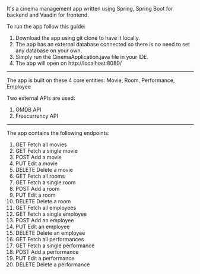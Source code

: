 It's a cinema management app written using Spring, Spring Boot for backend and Vaadin for frontend.

To run the app follow this guide:
1. Download the app using git clone to have it locally.
2. The app has an external database connected so there is no need to set any database on your own.
3. Simply run the CinemaApplication.java file in your IDE.
4. The app will open on http://localhost:8080/

-----

The app is built on these 4 core entities:
Movie, Room, Performance, Employee

Two external APIs are used:
1. OMDB API
2. Freecurrency API

-----
The app contains the following endpoints:

1. GET Fetch all movies
2. GET Fetch a single movie
3. POST Add a movie
4. PUT Edit a movie
5. DELETE Delete a movie
6. GET Fetch all rooms
7. GET Fetch a single room
8. POST Add a room
9. PUT Edit a room
10. DELETE Delete a room
11. GET Fetch all employees
12. GET Fetch a single employee
13. POST Add an employee
14. PUT Edit an employee
15. DELETE Delete an employee
16. GET Fetch all performances
17. GET Fetch a single performance
18. POST Add a performance
19. PUT Edit a performance
20. DELETE Delete a performance